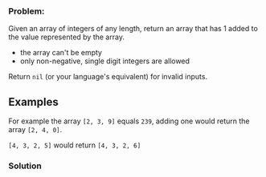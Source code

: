 ### Problem:
<p>Given an array of integers of any length, return an array that has 1 added to the value represented by the array.</p>
<ul>
<li>the array can&apos;t be empty</li>
<li>only non-negative, single digit integers are allowed</li>
</ul>
<p>Return <code>nil</code> (or your language&apos;s equivalent) for invalid inputs.</p>
<h2 id="examples">Examples</h2>
<p>For example the array <code>[2, 3, 9]</code> equals <code>239</code>, adding one would return the array <code>[2, 4, 0]</code>.</p>
<p><code>[4, 3, 2, 5]</code> would return <code>[4, 3, 2, 6]</code></p>

### Solution